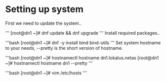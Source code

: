 # Setting up system
First we need to update the system..

'''
[root@dn1 ~]# dnf update && dnf upgrade
'''
Install required packages..

'''bash
[root@dn1 ~]# dnf -y install bind bind-utils 
'''
Set system hostname to your needs, --pretty is the short version of hostname.

'''bash
[root@dn1 ~]# hostnamectl hostname dn1.lokalus.netas
[root@dn1 ~]# hostnamectl hostname dn1 --pretty
'''

'''bash
[root@dn1 ~]# vim /etc/hosts
'''
